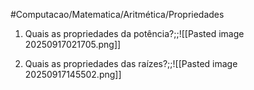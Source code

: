 #Computacao/Matematica/Aritmética/Propriedades

1) Quais as propriedades da potência?;;![[Pasted image 20250917021705.png]]
<!--SR:!2025-09-21,4,270-->
2) Quais as propriedades das raízes?;;![[Pasted image 20250917145502.png]]
<!--SR:!2025-09-21,4,270-->
